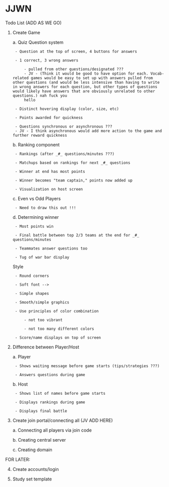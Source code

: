 # JJWN
Todo List (ADD AS WE GO)
1. Create Game
 
    a. Quiz Question system
 
        - Question at the top of screen, 4 buttons for answers
 
        - 1 correct, 3 wrong answers
 
            - pulled from other questions/designated ???
            - JV - (Think it would be good to have option for each. Vocab-related games would be easy to set up with answers pulled from other questions (and would be less intensive than having to write in wrong answers for each question, but other types of questions would likely have answers that are obviously unrelated to other questions.) nah fuck you
            hello
 
        - Distinct hovering display (color, size, etc)
 
        - Points awarded for quickness
 
        - Questions synchronous or asynchronous ???
        - JV - I think asynchronous would add more action to the game and further reward quickness
 
    b. Ranking component
 
        - Rankings (after _#_ questions/minutes ???)
 
        - Matchups based on rankings for next _#_ questions
 
        - Winner at end has most points
 
        - Winner becomes "team captain," points now added up
 
        - Visualization on host screen
 
    c. Even vs Odd Players
 
        - Need to draw this out !!!
 
    d. Determining winner
 
        - Most points win
 
        - Final battle between top 2/3 teams at the end for _#_ questions/minutes
 
        - Teammates answer questions too
 
        - Tug of war bar display



    Style

        - Round corners

        - Soft font --> 

        - Simple shapes

        - Smooth/simple graphics

        - Use principles of color combination

            - not too vibrant

            - not too many different colors

        - Score/name displays on top of screen



2. Difference between Player/Host

    a. Player

        - Shows waiting message before game starts (tips/strategies ???)

        - Answers questions during game

    b. Host

        - Shows list of names before game starts

        - Displays rankings during game

        - Displays final battle



3. Create join portal/connecting all (JV ADD HERE)

    a. Connecting all players via join code

    b. Creating central server

    c. Creating domain



FOR LATER:

4. Create accounts/login

5. Study set template
